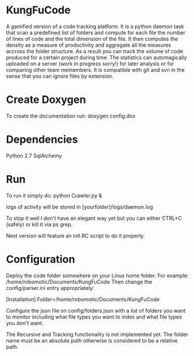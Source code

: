 KungFuCode
==========

A gamified version of a code tracking platform.
It is a python daemon task that scan a predefined list of folders
and compute for each file the number of lines of code and the total dimension of the file.
It then computes the density as a measure of productivity and aggregate all the measures 
accross the folder structure.
As a result you can track the volume of code produced for a certain project during time.
The statistics can automagically uploaded on a server (work in progress sorry!) for
later analysis or for comparing other team memembers.
It is compatible with git and svn in the sense that you can ignore files by extension.

Create Doxygen
=============
To create the documentation run:
doxygen config.dox

Dependencies
=============
Python 2.7
SqlAlchemy

Run
=======================
To run it simply do:
python Crawler.py &

logs of activity will be stored in [yourfolder]/logs/daemon.log

To stop it well I don't have an elegant way yet but you can either CTRL+C (safely)
or kill it via ps grep.

Next version will feature an init.RC script to do it properly.


Configuration
==============================
Deploy the code folder somewhere on your Linux home folder.
For example: /home/robomotic/Documents/KungFuCode
Then change the config/parser.ini entry appropriately:

[Installation]
Folder=/home/robomotic/Documents/KungFuCode

Configure the json file on config/folders.json with a list of folders you
want to monitor including what file types you want to index and what file types
you don't want.

The Recursive and Tracking functionality is not implemented yet.
The folder name must be an absolute path otherwise is considered to be a relative path.




